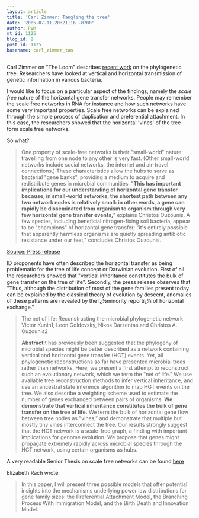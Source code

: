 ```yaml
---
layout: article
title: 'Carl Zimmer: Tangling the tree'
date: '2005-07-11 20:21:16 -0700'
author: PvM
mt_id: 1125
blog_id: 2
post_id: 1125
basename: carl_zimmer_tan
---
```

Carl Zimmer on "The Loom" describes [recent work](http://www.corante.com/loom/archives/2005/07/08/tangling_the_tree.php) on the phylogenetic tree. Researchers have looked at vertical and horizontal transmission of genetic information in various bacteria.

I would like to focus on a particular aspect of the findings, namely the _scale free_ nature of the horizontal gene transfer networks. People may remember the scale free networks in RNA for instance and how such networks have some very important properties. Scale free networks can be explained through the simple process of duplication and preferential attachment. In this case, the researchers showed that the horizontal 'vines' of the tree form scale free networks.

So what?

> One property of scale-free networks is their "small-world" nature: travelling from one node to any other is very fast. (Other small-world networks include social networks, the internet and air-travel connections.) These characteristics allow the hubs to serve as bacterial "gene banks", providing a medium to acquire and redistribute genes in microbial communities. "**This has important implications for our understanding of horizontal gene transfer because, in small-world networks, the shortest path between any two network nodes is relatively small: in other words, a gene can rapidly be disseminated from organism to organism through very few horizontal gene transfer events,**" explains Christos Ouzounis. A few species, including beneficial nitrogen-fixing soil bacteria, appear to be "champions" of horizontal gene transfer; "it's entirely possible that apparently harmless organisms are quietly spreading antibiotic resistance under our feet," concludes Christos Ouzounis.

[Source: Press release](http://emblorg.embl.de/aboutus/news/press/2005/press1jul05/press1jul05.pdf)

ID proponents have often described the horizontal transfer as being problematic for the tree of life concept or Darwinian evolution. First of all the researchers showed that "vertical inheritance constitutes the bulk of gene transfer on the tree of life".  Secondly, the press release observes that "Thus, although the distribution of most of the gene families present today can be explained by the classical theory of evolution by descent, anomalies of these patterns are revealed by the ï¿½minority reportï¿½ of horizontal exchange."

> The net of life: Reconstructing the microbial phylogenetic network Victor Kunin1, Leon Goldovsky, Nikos Darzentas and Christos A. Ouzounis2
> 
> **Abstract**It has previously been suggested that the phylogeny of microbial species might be better described as a network containing vertical and horizontal gene transfer (HGT) events. Yet, all phylogenetic reconstructions so far have presented microbial trees rather than networks. Here, we present a first attempt to reconstruct such an evolutionary network, which we term the "net of life." We use available tree reconstruction methods to infer vertical inheritance, and use an  ancestral state inference algorithm to map HGT events on the tree.  We also describe a weighting scheme used to estimate the number of genes exchanged between pairs of organisms. **We demonstrate that vertical inheritance constitutes the bulk of gene transfer on the tree of life.** We term the bulk of horizontal gene flow between tree nodes as "vines," and demonstrate that multiple but mostly tiny vines interconnect the tree. Our results strongly suggest that the HGT network is a scale-free graph, a finding with important implications for genome evolution. We propose that genes might propagate extremely rapidly across microbial species through the HGT network, using certain organisms as hubs.

A very readable Senior Thesis on scale free networks can be found [here](http://www.math.cornell.edu/Research/SeniorTheses/2004/RachThesis.pdf)

Elizabeth Rach wrote:

> In this paper, I will present three possible models that offer potential insights into the mechanisms underlying power law distributions for gene family sizes: the Preferential Attachment Model, the Branching Process With Immigration Model, and the Birth Death and Innovation Model.
